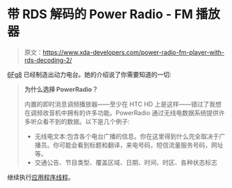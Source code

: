 # 带 RDS 解码的 Power Radio - FM 播放器

> 原文：<https://www.xda-developers.com/power-radio-fm-player-with-rds-decoding-2/>

[6Fg8](http://forum.xda-developers.com/member.php?u=932969) 已经制造出动力电台。她的介绍说了你需要知道的一切:

> **为什么选择 PowerRadio？**
> 
> 内置的即时消息调频播放器——至少在 HTC HD 上是这样——错过了我想在调频收音机中拥有的许多功能。PowerRadio 通过无线电数据系统提供许多听众看不到的数据。以下是几个例子:
> 
> *   无线电文本:包含各个电台广播的信息。你在这里得到什么完全取决于广播员。你可能会看到标题和翻译，来电号码，短信流量服务号码，网址等。
> *   交通公告、节目类型、覆盖区域、日期、时间、时区、各种状态标志

继续执行[应用程序线程](http://forum.xda-developers.com/showthread.php?t=531600)。